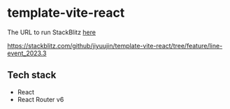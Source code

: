 # template-vite-react

The URL to run StackBlitz [here](https://stackblitz.com/github/jiyuujin/template-vite-react/tree/feature/line-event_2023.3)

https://stackblitz.com/github/jiyuujin/template-vite-react/tree/feature/line-event_2023.3

## Tech stack

- React
- React Router v6
